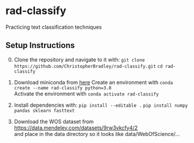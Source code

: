 # rad-classify
Practicing text classification techniques

## Setup Instructions

0. Clone the repository and navigate to it with: 
`git clone https://github.com/ChristopherBradley/rad-classify.git`
`cd rad-classify`

1. Download miniconda from [here](https://docs.conda.io/en/latest/miniconda.html#macos-installers)
Create an environment with `conda create --name rad-classify python=3.8`  
Activate the environment with `conda activate rad-classify`

2. Install dependencies with: 
`pip install --editable .`
`pip install numpy pandas sklearn fasttext`

1. Download the WOS dataset from https://data.mendeley.com/datasets/9rw3vkcfy4/2  
and place in the data directory so it looks like data/WebOfScience/...

